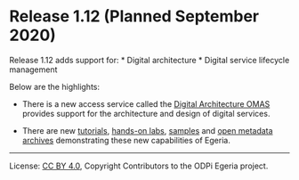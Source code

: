 <!-- SPDX-License-Identifier: CC-BY-4.0 -->
<!-- Copyright Contributors to the ODPi Egeria project. -->

# Release 1.12 (Planned September 2020)


Release 1.12 adds support for:
    * Digital architecture
    * Digital service lifecycle management
    
Below are the highlights:

* There is a new access service called the [Digital Architecture OMAS](../open-metadata-implementation/access-services/digital-architecture) provides support for the architecture and design of digital services.

* There are new [tutorials](../open-metadata-resources/open-metadata-tutorials),
  [hands-on labs](../open-metadata-resources/open-metadata-labs),
  [samples](../open-metadata-resources/open-metadata-samples) and
  [open metadata archives](../open-metadata-resources/open-metadata-archives) demonstrating
  these new capabilities of Egeria.

   
----
License: [CC BY 4.0](https://creativecommons.org/licenses/by/4.0/),
Copyright Contributors to the ODPi Egeria project.